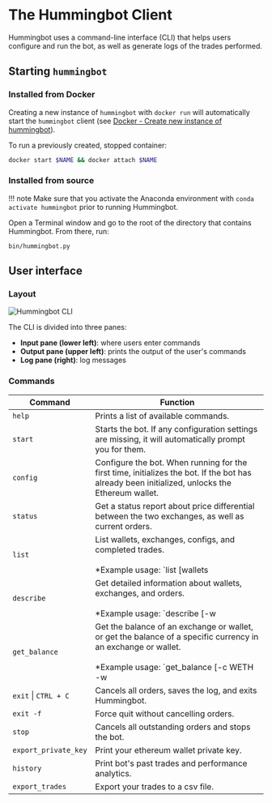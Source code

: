 # The Hummingbot Client

Hummingbot uses a command-line interface (CLI) that helps users configure and run the bot, as well as generate logs of the trades performed.

## Starting `hummingbot`

### Installed from Docker

Creating a new instance of `hummingbot` with `docker run` will automatically start the `hummingbot` client (see [Docker - Create new instance of hummingbot](/installation/docker#create-new-instance-of-hummingbot)).

To run a previously created, stopped container:

```sh
docker start $NAME && docker attach $NAME
```

### Installed from source

!!! note
    Make sure that you activate the Anaconda environment with `conda activate hummingbot` prior to running Hummingbot.

Open a Terminal window and go to the root of the directory that contains Hummingbot. From there, run:
```
bin/hummingbot.py
```

## User interface

### Layout
![Hummingbot CLI](/assets/img/hummingbot-cli.png)

The CLI is divided into three panes:

* **Input pane (lower left)**: where users enter commands
* **Output pane (upper left)**: prints the output of the user's commands
* **Log pane (right)**: log messages

### Commands

| Command | Function |
|---------|----------|
| `help` | Prints a list of available commands.
| `start` | Starts the bot. If any configuration settings are missing, it will automatically prompt you for them.
| `config` | Configure the bot.  When running for the first time, initializes the bot.  If the bot has already been initialized, unlocks the Ethereum wallet.
| `status` | Get a status report about price differential between the two exchanges, as well as current orders.
| `list` | List wallets, exchanges, configs, and completed trades.<br/><br/>*Example usage: `list [wallets|exchanges|configs|trades]`*
| `describe` | Get detailed information about wallets, exchanges, and orders.<br/><br/>*Example usage: `describe [-w|-e binance|-e ddex]` to show details of wallets, binance positions, wallet balances (available for DDEX), respectively*.
| `get_balance` | Get the balance of an exchange or wallet, or get the balance of a specific currency in an exchange or wallet.<br/><br/>*Example usage: `get_balance [-c WETH -w|-c ETH -e binance]` to show available WETH balance in the Ethereum wallet and ETH balance in Binance, respectively*.
| `exit` \| `CTRL + C` | Cancels all orders, saves the log, and exits Hummingbot.
|`exit -f`| Force quit without cancelling orders.
| `stop` | Cancels all outstanding orders and stops the bot.
|`export_private_key`| Print your ethereum wallet private key.
|`history`| Print bot's past trades and performance analytics.
|`export_trades`| Export your trades to a csv file.
